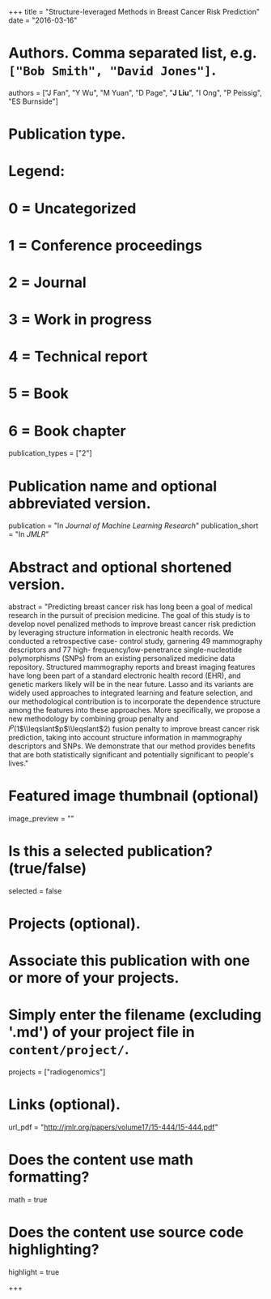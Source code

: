 +++
title = "Structure-leveraged Methods in Breast Cancer Risk Prediction"
date = "2016-03-16"

# Authors. Comma separated list, e.g. `["Bob Smith", "David Jones"]`.
authors = ["J Fan", "Y Wu", "M Yuan", "D Page", "__J Liu__", "I Ong", "P Peissig", "ES Burnside"]

# Publication type.
# Legend:
# 0 = Uncategorized
# 1 = Conference proceedings
# 2 = Journal
# 3 = Work in progress
# 4 = Technical report
# 5 = Book
# 6 = Book chapter
publication_types = ["2"]

# Publication name and optional abbreviated version.
publication = "In *Journal of Machine Learning Research*"
publication_short = "In *JMLR*"

# Abstract and optional shortened version.
abstract = "Predicting breast cancer risk has long been a goal of medical research in the pursuit of precision medicine. The goal of this study is to develop novel penalized methods to improve breast cancer risk prediction by leveraging structure information in electronic health records. We conducted a retrospective case- control study, garnering 49 mammography descriptors and 77 high- frequency/low-penetrance single-nucleotide polymorphisms (SNPs) from an existing personalized medicine data repository. Structured mammography reports and breast imaging features have long been part of a standard electronic health record (EHR), and genetic markers likely will be in the near future. Lasso and its variants are widely used approaches to integrated learning and feature selection, and our methodological contribution is to incorporate the dependence structure among the features into these approaches. More specifically, we propose a new methodology by combining group penalty and $l^p$(1$\\leqslant$p$\\leqslant$2) fusion penalty to improve breast cancer risk prediction, taking into account structure information in mammography descriptors and SNPs. We demonstrate that our method provides benefits that are both statistically significant and potentially significant to people's lives."

# Featured image thumbnail (optional)
image_preview = ""

# Is this a selected publication? (true/false)
selected = false

# Projects (optional).
#   Associate this publication with one or more of your projects.
#   Simply enter the filename (excluding '.md') of your project file in `content/project/`.
projects = ["radiogenomics"]

# Links (optional).
url_pdf = "http://jmlr.org/papers/volume17/15-444/15-444.pdf"

# Does the content use math formatting?
math = true

# Does the content use source code highlighting?
highlight = true

+++

